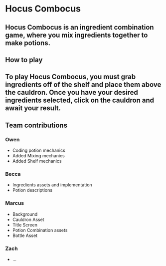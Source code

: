 # Hocus Combocus
Hocus Combocus is an ingredient combination game, where you mix ingredients together to make potions.
---
## How to play
To play Hocus Combocus, you must grab ingredients off of the shelf and place them above the cauldron. Once you have your desired ingredients selected, click on the cauldron and await your result.
---
## Team contributions
### Owen
- Coding potion mechanics
- Added Mixing mechanics
- Added Shelf mechanics
### Becca
- Ingredients assets and implementation
- Potion descriptions
### Marcus
- Background
- Cauldron Asset
- Title Screen
- Potion Combination assets
- Bottle Asset
### Zach
- ...
